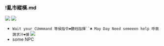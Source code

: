 ### !亂市縱橫.md
![](https://pbs.twimg.com/media/D9HuurOVUAErZCt.jpg)
![](https://pbs.twimg.com/media/D9Hvma5UcAArjUk.jpg)
- `Wait your CUmmmand 等侯指令❤聽裆指揮``♣ May Day Need semeeen help 呼救 請求汁❤援`
![](https://cdna.artstation.com/p/assets/images/images/018/753/336/large/makehistory-lai-.jpg)
- some NPC
